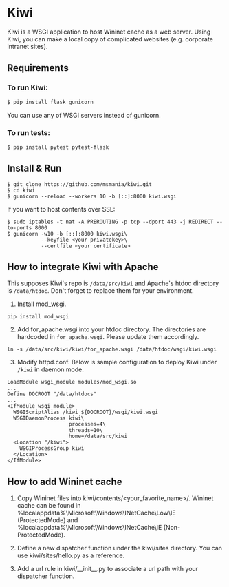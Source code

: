 # Kiwi

Kiwi is a WSGI application to host Wininet cache as a web server.  Using Kiwi, you can make a local copy of complicated websites (e.g. corporate intranet sites).

## Requirements

### To run Kiwi:

```bash
$ pip install flask gunicorn
```

You can use any of WSGI servers instead of gunicorn.

### To run tests:

```
$ pip install pytest pytest-flask
```

## Install & Run

```
$ git clone https://github.com/msmania/kiwi.git
$ cd kiwi
$ gunicorn --reload --workers 10 -b [::]:8000 kiwi.wsgi
```

If you want to host contents over SSL:

```
$ sudo iptables -t nat -A PREROUTING -p tcp --dport 443 -j REDIRECT --to-ports 8000
$ gunicorn -w10 -b [::]:8000 kiwi.wsgi\
           --keyfile <your privatekey>\
           --certfile <your certificate>
```

## How to integrate Kiwi with Apache

This supposes Kiwi's repo is `/data/src/kiwi` and Apache's htdoc directory is
`/data/htdoc`.  Don't forget to replace them for your environment.

1. Install mod_wsgi.
```
pip install mod_wsgi
```

2. Add for_apache.wsgi into your htdoc directory.  The directories are
hardcoded in `for_apache.wsgi`.  Please update them accordingly.
```
ln -s /data/src/kiwi/kiwi/for_apache.wsgi /data/htdoc/wsgi/kiwi.wsgi
```

3. Modify httpd.conf.  Below is sample configuration to deploy Kiwi under
`/kiwi` in daemon mode.
```
LoadModule wsgi_module modules/mod_wsgi.so
...
Define DOCROOT "/data/htdocs"
...
<IfModule wsgi_module>
  WSGIScriptAlias /kiwi ${DOCROOT}/wsgi/kiwi.wsgi
  WSGIDaemonProcess kiwi\
                    processes=4\
                    threads=10\
                    home=/data/src/kiwi
  <Location "/kiwi">
    WSGIProcessGroup kiwi
  </Location>
</IfModule>
```

## How to add Wininet cache

1. Copy Wininet files into kiwi/contents/<your_favorite_name>/.  Wininet cache can be found in %localappdata%\Microsoft\Windows\INetCache\Low\IE (ProtectedMode) and %localappdata%\Microsoft\Windows\INetCache\IE (Non-ProtectedMode).

2. Define a new dispatcher function under the kiwi/sites directory.  You can use kiwi/sites/hello.py as a reference.

3. Add a url rule in kiwi/\_\_init\_\_.py to associate a url path with your dispatcher function.
